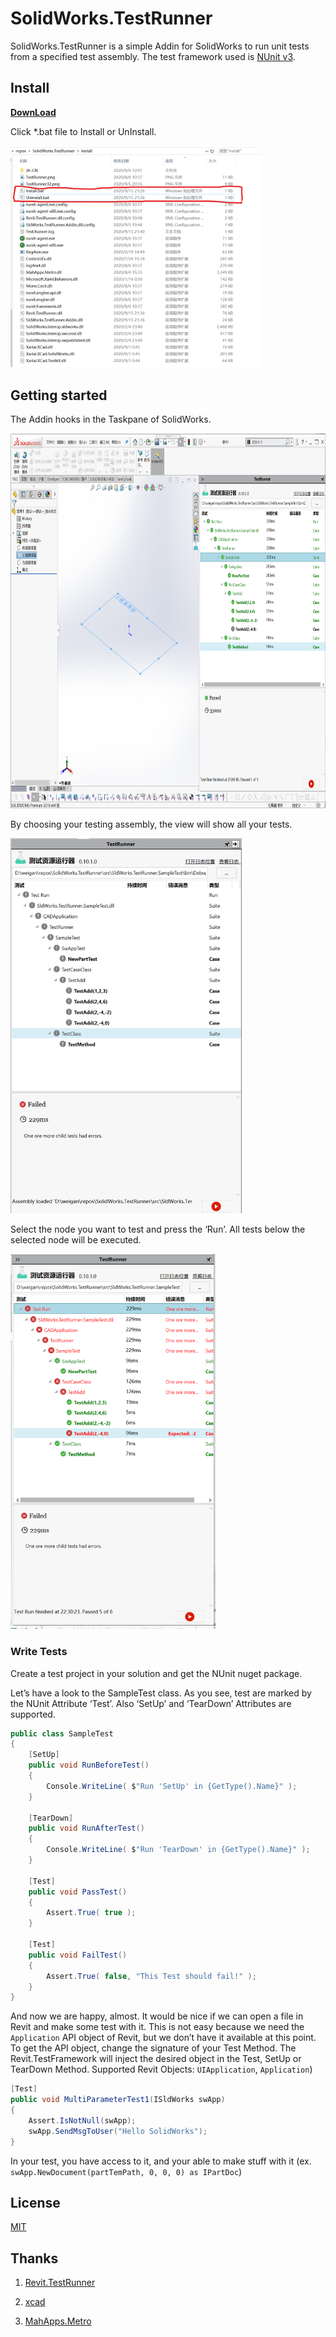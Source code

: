 # SolidWorks.TestRunner

SolidWorks.TestRunner is a simple Addin for SolidWorks to run unit tests from a specified test assembly.
 The test framework used is [NUnit v3](https://github.com/nunit).

## Install

**[DownLoad](https://github.com/weianweigan/SldWorks.TestRunner/releases)**

Click *.bat file to Install or UnInstall.

<div>
    <img width="400" src="images/installBat.png">
</div>

## Getting started

The Addin hooks in the Taskpane of SolidWorks. 

<div>
    <img height="600" src="images/SldWorksTestRunner.png">
</div>

By choosing your testing assembly, the view will show all your tests.

<div>
    <img height="600" src="images/ui.png">
</div>

Select the node you want to test and press the ‘Run’. All tests below the selected node will be executed.

<div>
    <img height="600" src="images/executed.png">
</div>


### Write Tests


Create a test project in your solution and get the NUnit nuget package.

Let’s have a look to the SampleTest class. As you see, test are marked by the NUnit Attribute ‘Test’. Also ‘SetUp’ and ‘TearDown’ Attributes are supported.

```c#
public class SampleTest
{
    [SetUp]
    public void RunBeforeTest()
    {
        Console.WriteLine( $"Run 'SetUp' in {GetType().Name}" );
    }
 
    [TearDown]
    public void RunAfterTest()
    {
        Console.WriteLine( $"Run 'TearDown' in {GetType().Name}" );
    }
 
    [Test]
    public void PassTest()
    {
        Assert.True( true );
    }
 
    [Test]
    public void FailTest()
    {
        Assert.True( false, "This Test should fail!" );
    }
}
```

And now we are happy, almost. It would be nice if we can open a file in Revit and make some test with it. This is not easy because we need the `Application` API object of Revit, but we don’t have it available at this point. 
To get the API object, change the signature of your Test Method. The Revit.TestFramework will inject the desired object in the Test, SetUp or TearDown Method. Supported Revit Objects: `UIApplication`, `Application`)

```c#
[Test]
public void MultiParameterTest1(ISldWorks swApp)
{
    Assert.IsNotNull(swApp);
    swApp.SendMsgToUser("Hello SolidWorks");
}

```

In your test, you have access to it, and your able to make stuff with it (ex. `swApp.NewDocument(partTemPath, 0, 0, 0) as IPartDoc`)

## License

[MIT](http://opensource.org/licenses/MIT)

## Thanks

1. [Revit.TestRunner](https://github.com/geberit/Revit.TestRunner)

2. [xcad](https://github.com/xarial/xcad)

3. [MahApps.Metro](https://github.com/MahApps/MahApps.Metro)
